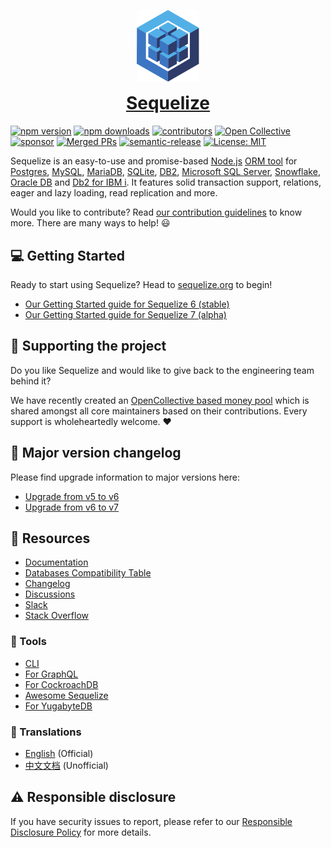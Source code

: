 <p align="center"><img src="logo.svg" width="100" alt="Sequelize logo" /></p>
<h1 align="center" style="margin-top: 0;"><a href="https://sequelize.org">Sequelize</a></h1>

[![npm version](https://badgen.net/npm/v/@sequelize/core)](https://www.npmjs.com/package/@sequelize/core)
[![npm downloads](https://badgen.net/npm/dm/@sequelize/core)](https://www.npmjs.com/package/@sequelize/core)
[![contributors](https://img.shields.io/github/contributors/sequelize/sequelize)](https://github.com/sequelize/sequelize/graphs/contributors)
[![Open Collective](https://img.shields.io/opencollective/backers/sequelize)](https://opencollective.com/sequelize#section-contributors)
[![sponsor](https://img.shields.io/opencollective/all/sequelize?label=sponsors)](https://opencollective.com/sequelize)
[![Merged PRs](https://badgen.net/github/merged-prs/sequelize/sequelize)](https://github.com/sequelize/sequelize)
[![semantic-release](https://img.shields.io/badge/%20%20%F0%9F%93%A6%F0%9F%9A%80-semantic--release-e10079.svg)](https://github.com/semantic-release/semantic-release)
[![License: MIT](https://img.shields.io/badge/License-MIT-yellow.svg)](https://opensource.org/licenses/MIT)

Sequelize is an easy-to-use and promise-based [Node.js](https://nodejs.org/en/about/) [ORM tool](https://en.wikipedia.org/wiki/Object-relational_mapping) for [Postgres](https://en.wikipedia.org/wiki/PostgreSQL), [MySQL](https://en.wikipedia.org/wiki/MySQL), [MariaDB](https://en.wikipedia.org/wiki/MariaDB), [SQLite](https://en.wikipedia.org/wiki/SQLite), [DB2](https://en.wikipedia.org/wiki/IBM_Db2_Family), [Microsoft SQL Server](https://en.wikipedia.org/wiki/Microsoft_SQL_Server), [Snowflake](https://www.snowflake.com/), [Oracle DB](https://www.oracle.com/database/) and [Db2 for IBM i](https://www.ibm.com/support/pages/db2-ibm-i). It features solid transaction support, relations, eager and lazy loading, read replication and more.

Would you like to contribute? Read [our contribution guidelines](./CONTRIBUTING.md) to know more. There are many ways to help! 😃

## :computer: Getting Started

Ready to start using Sequelize? Head to [sequelize.org](https://sequelize.org) to begin!

- [Our Getting Started guide for Sequelize 6 (stable)](https://sequelize.org/docs/v6/getting-started)
- [Our Getting Started guide for Sequelize 7 (alpha)](https://sequelize.org/docs/v7/getting-started)

## :money_with_wings: Supporting the project

Do you like Sequelize and would like to give back to the engineering team behind it?

We have recently created an [OpenCollective based money pool](https://opencollective.com/sequelize) which is shared amongst all core maintainers based on their contributions. Every support is wholeheartedly welcome. ❤️

## :pencil: Major version changelog

Please find upgrade information to major versions here:

- [Upgrade from v5 to v6](https://sequelize.org/docs/v6/other-topics/upgrade-to-v6)
- [Upgrade from v6 to v7](https://sequelize.org/docs/v7/other-topics/upgrade-to-v7)

## :book: Resources

- [Documentation](https://sequelize.org)
- [Databases Compatibility Table](https://sequelize.org/releases/)
- [Changelog](https://github.com/sequelize/sequelize/releases)
- [Discussions](https://github.com/sequelize/sequelize/discussions)
- [Slack](https://sequelize.org/slack)
- [Stack Overflow](https://stackoverflow.com/questions/tagged/sequelize.js)

### :wrench: Tools

- [CLI](https://github.com/sequelize/cli)
- [For GraphQL](https://github.com/mickhansen/graphql-sequelize)
- [For CockroachDB](https://github.com/cockroachdb/sequelize-cockroachdb)
- [Awesome Sequelize](https://sequelize.org/docs/v7/other-topics/resources/)
- [For YugabyteDB](https://github.com/yugabyte/sequelize-yugabytedb)

### :speech_balloon: Translations

- [English](https://sequelize.org) (Official)
- [中文文档](https://github.com/demopark/sequelize-docs-Zh-CN) (Unofficial)

## :warning: Responsible disclosure

If you have security issues to report, please refer to our
[Responsible Disclosure Policy](./SECURITY.md) for more details.

